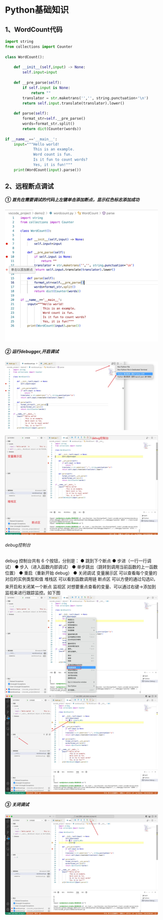 # Python基础知识
## 1、WordCount代码
```python
import string
from collections import Counter

class WordCount():

    def __init__(self,input) -> None:
        self.input=input

    def __pre_parse(self):
        if self.input is None:
            return ""
        translator = str.maketrans('','', string.punctuation+'\n')
        return self.input.translate(translator).lower()
    
    def parse(self):
        format_str=self.__pre_parse()
        words=format_str.split()
        return dict(Counter(words))

if __name__=='__main__':
    input="""Hello world!  
             This is an example.  
             Word count is fun.  
             Is it fun to count words?  
             Yes, it is fun!"""
    print(WordCount(input).parse())
```
## 2、远程断点调试
##### ① 首先在需要调试的代码上左键单击添加断点，显示红色标志添加成功
![alt text](image/image15.png)

##### ② 运行debugger,开启调试
![alt text](image/image16.png "断点进入")

![alt text](image/image18.png "debug控制台界面")

###### debug控制台
debug 控制台共有 6 个按钮，分别是：
● 跳到下个断点
● 步进（一行一行调试）
● 步入（进入函数内部调试）
● 单步跳出（跳转到调用当前函数的上一函数位置）
● 重启（重新开始 debug）
● 关闭调试
变量展示区
可以查看每个变量的对应的实例类型和值
堆栈区
可以看到函数调用链
断点区
可以方便的通过勾选☑️，来开启和关闭某一个断点
监视区
对想要重点查看的变量、可以通过右键->添加到监视来进行跟踪监控。如下图
![alt text](image/image19.png)
![alt text](image/image20.png)


##### ③ 关闭调试
![alt text](image/image21.png)